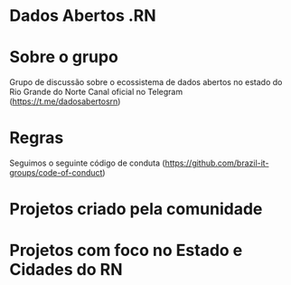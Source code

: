 # Dados Abertos .RN

# Sobre o grupo

Grupo de discussão sobre o ecossistema de dados abertos no estado do Rio Grande do Norte
Canal oficial no Telegram (https://t.me/dadosabertosrn)

# Regras
Seguimos o seguinte código de conduta (https://github.com/brazil-it-groups/code-of-conduct)

# Projetos criado pela comunidade

# Projetos com foco no Estado e Cidades do RN
